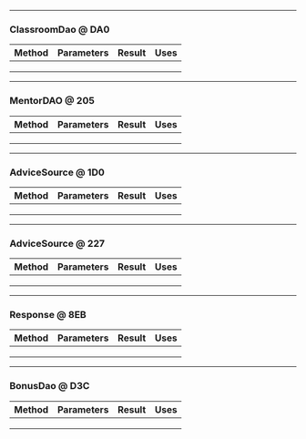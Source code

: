 <!-- Prints six mock object sheets, three per side of
     one sheet of A4 portrait paper -->
     
---

### ClassroomDao @ DA0
   | Method              | Parameters        | Result| Uses |
   |---------------------|-------------------|-------|-----|
   |                     |                   |       |     |
   |                     |                   |       |     |
   |                     |                   |       |     |

---

### MentorDAO @ 205
   | Method              | Parameters        | Result| Uses |
   |---------------------|-------------------|-------|-----|
   |                     |                   |       |     |
   |                     |                   |       |     |
   |                     |                   |       |     |

---

### AdviceSource @ 1D0
   | Method              | Parameters        | Result| Uses |
   |---------------------|-------------------|-------|-----|
   |                     |                   |       |     |
   |                     |                   |       |     |
   |                     |                   |       |     |
<div style="page-break-after: always;"/>

---

### AdviceSource @ 227
   | Method              | Parameters        | Result| Uses |
   |---------------------|-------------------|-------|-----|
   |                     |                   |       |     |
   |                     |                   |       |     |
   |                     |                   |       |     |

---

### Response @ 8EB
   | Method              | Parameters        | Result| Uses |
   |---------------------|-------------------|-------|-----|
   |                     |                   |       |     |
   |                     |                   |       |     |
   |                     |                   |       |     |

---

### BonusDao @ D3C
   | Method              | Parameters        | Result| Uses |
   |---------------------|-------------------|-------|-----|
   |                     |                   |       |     |
   |                     |                   |       |     |
   |                     |                   |       |     |
